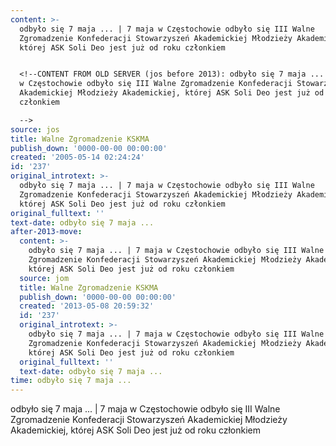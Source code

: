 ```yaml
---
content: >-
  odbyło się 7 maja ... | 7 maja w Częstochowie odbyło się III Walne
  Zgromadzenie Konfederacji Stowarzyszeń Akademickiej Młodzieży Akademickiej,
  której ASK Soli Deo jest już od roku członkiem


  <!--CONTENT FROM OLD SERVER (jos before 2013): odbyło się 7 maja ... | 7 maja
  w Częstochowie odbyło się III Walne Zgromadzenie Konfederacji Stowarzyszeń
  Akademickiej Młodzieży Akademickiej, której ASK Soli Deo jest już od roku
  członkiem

  -->
source: jos
title: Walne Zgromadzenie KSKMA
publish_down: '0000-00-00 00:00:00'
created: '2005-05-14 02:24:24'
id: '237'
original_introtext: >-
  odbyło się 7 maja ... | 7 maja w Częstochowie odbyło się III Walne
  Zgromadzenie Konfederacji Stowarzyszeń Akademickiej Młodzieży Akademickiej,
  której ASK Soli Deo jest już od roku członkiem
original_fulltext: ''
text-date: odbyło się 7 maja ...
after-2013-move:
  content: >-
    odbyło się 7 maja ... | 7 maja w Częstochowie odbyło się III Walne
    Zgromadzenie Konfederacji Stowarzyszeń Akademickiej Młodzieży Akademickiej,
    której ASK Soli Deo jest już od roku członkiem
  source: jom
  title: Walne Zgromadzenie KSKMA
  publish_down: '0000-00-00 00:00:00'
  created: '2013-05-08 20:59:32'
  id: '237'
  original_introtext: >-
    odbyło się 7 maja ... | 7 maja w Częstochowie odbyło się III Walne
    Zgromadzenie Konfederacji Stowarzyszeń Akademickiej Młodzieży Akademickiej,
    której ASK Soli Deo jest już od roku członkiem
  original_fulltext: ''
  text-date: odbyło się 7 maja ...
time: odbyło się 7 maja ...
---
```

odbyło się 7 maja ... | 7 maja w Częstochowie odbyło się III Walne Zgromadzenie Konfederacji Stowarzyszeń Akademickiej Młodzieży Akademickiej, której ASK Soli Deo jest już od roku członkiem

<!--CONTENT FROM OLD SERVER (jos before 2013): odbyło się 7 maja ... | 7 maja w Częstochowie odbyło się III Walne Zgromadzenie Konfederacji Stowarzyszeń Akademickiej Młodzieży Akademickiej, której ASK Soli Deo jest już od roku członkiem
-->

<!--{{json:{"created_date":"2005-05-14 02:24:24","publish_down":"0000-00-00 00:00:00","id":"237"}}}-->